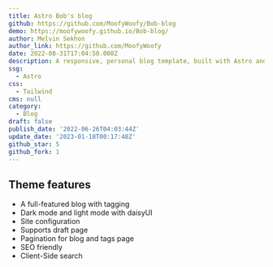 ```yaml
---
title: Astro Bob's blog
github: https://github.com/MoofyWoofy/Bob-blog
demo: https://moofywoofy.github.io/Bob-blog/
author: Melvin Sekhon
author_link: https://github.com/MoofyWoofy
date: 2022-08-31T17:04:50.000Z
description: A responsive, personal blog template, built with Astro and Tailwind CSS.
ssg:
  - Astro
css:
  - Tailwind
cms: null
category:
  - Blog
draft: false
publish_date: '2022-06-26T04:03:44Z'
update_date: '2023-01-18T00:17:48Z'
github_star: 5
github_fork: 1
---
```

## Theme features

* A full-featured blog with tagging
* Dark mode and light mode with daisyUI
* Site configuration
* Supports draft page
* Pagination for blog and tags page
* SEO friendly
* Client-Side search
